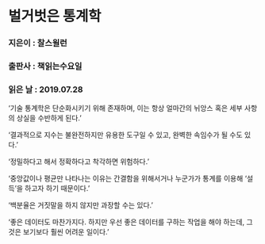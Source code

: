 # 벌거벗은 통계학
### 지은이 : 찰스윌런
### 출판사 : 책읽는수요일
### 읽은 날 : 2019.07.28

‘기술 통계학은 단순화시키기 위해 존재하며, 이는 항상 얼마간의 뉘앙스 혹은 세부 사항의 상실을 수반하게 된다.’

‘결과적으로 지수는 불완전하지만 유용한 도구일 수 있고, 완벽한 속임수가 될 수도 있다.’

‘정밀하다고 해서 정확하다고 착각하면 위험하다.’

‘중앙값이나 평균만 나타나는 이유는 간결함을 위해서거나 누군가가 통계를 이용해 ‘설득’을 하고자 하기 때문이다.’

‘백분율은 거짓말을 하지 않지만 과장할 수는 있다.’

‘좋은 데이터도 마찬가지다. 하지만 우선 좋은 데이터를 구하는 작업을 해야 하는데, 그것은 보기보다 훨씬 어려운 일이다.’
